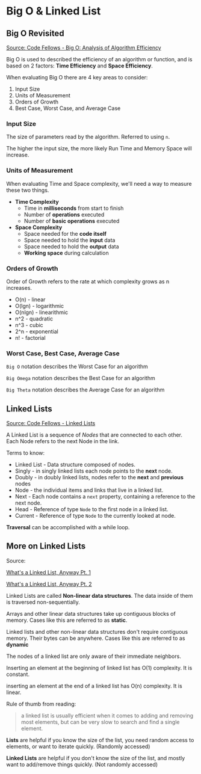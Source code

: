 # Big O & Linked List

## Big O Revisited

[Source: Code Fellows - Big O: Analysis of Algorithm Efficiency](https://codefellows.github.io/common_curriculum/data_structures_and_algorithms/Code_401/class-05/resources/big_oh.html)

Big O is used to described the efficiency of an algorithm or function, and is based on 2 factors: **Time Efficiency** and **Space Efficiency**.

When evaluating Big O there are 4 key areas to consider:

1. Input Size
2. Units of Measurement
3. Orders of Growth
4. Best Case, Worst Case, and Average Case

### Input Size

The size of parameters read by the algorithm. Referred to using `n`.

The higher the input size, the more likely Run Time and Memory Space will increase.

### Units of Measurement

When evaluating Time and Space complexity, we'll need a way to measure these two things.

* **Time Complexity**
  * Time in **milliseconds** from start to finish
  * Number of **operations** executed
  * Number of **basic operations** executed
* **Space Complexity**
  * Space needed for the **code itself**
  * Space needed to hold the **input** data
  * Space needed to hold the **output** data
  * **Working space** during calculation

### Orders of Growth

Order of Growth refers to the rate at which complexity grows as n increases.

* O(n) - linear
* O(lgn) - logarithmic
* O(nlgn) - linearithmic
* n^2 - quadratic
* n^3 - cubic
* 2^n - exponential
* n! - factorial

### Worst Case, Best Case, Average Case

`Big O` notation describes the Worst Case for an algorithm

`Big Omega` notation describes the Best Case for an algorithm

`Big Theta` notation describes the Average Case for an algorithm

## Linked Lists

[Source: Code Fellows - Linked Lists](https://codefellows.github.io/common_curriculum/data_structures_and_algorithms/Code_401/class-05/resources/singly_linked_list.html)

A Linked List is a sequence of *Nodes* that are connected to each other. Each Node refers to the next Node in the link.

Terms to know:

* Linked List - Data structure composed of nodes.
* Singly - in singly linked lists each node points to the **next** node.
* Doubly - in doubly linked lists, nodes refer to the **next** and **previous** nodes
* Node - the individual items and links that live in a linked list.
* Next - Each node contains a `next` property, containing a reference to the next node.
* Head - Reference of type `Node` to the first node in a linked list.
* Current - Reference of type `Node` to the currently looked at node.

**Traversal** can be accomplished with a while loop.

## More on Linked Lists

Source:

[What's a Linked List, Anyway Pt. 1](https://medium.com/basecs/whats-a-linked-list-anyway-part-1-d8b7e6508b9d)

[What's a Linked List, Anyway Pt. 2](https://medium.com/basecs/whats-a-linked-list-anyway-part-2-131d96f71996)

Linked Lists are called **Non-linear data structures**. The data inside of them is traversed non-sequentially.

Arrays and other linear data structures take up contiguous blocks of memory. Cases like this are referred to as **static**.

Linked lists and other non-linear data structures don't require contiguous memory. Their bytes can be anywhere. Cases like this are referred to as **dynamic**

The nodes of a linked list are only aware of their immediate neighbors.

Inserting an element at the beginning of linked list has O(1) complexity. It is constant.

inserting an element at the end of a linked list has O(n) complexity. It is linear.

Rule of thumb from reading:

> a linked list is usually efficient when it comes to adding and removing most elements, but can be very slow to search and find a single element.

**Lists** are helpful if you know the size of the list, you need random access to elements, or want to iterate quickly. (Randomly accessed)

**Linked Lists** are helpful if you don't know the size of the list, and mostly want to add/remove things quickly. (Not randomly accessed)